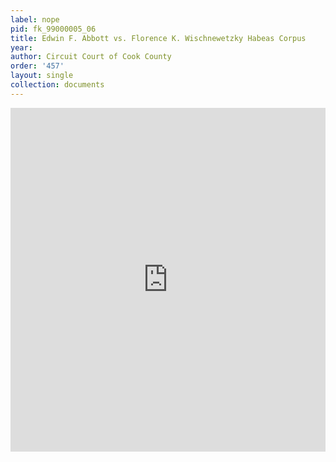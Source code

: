 ```yaml
---
label: nope
pid: fk_99000005_06
title: Edwin F. Abbott vs. Florence K. Wischnewetzky Habeas Corpus
year:
author: Circuit Court of Cook County
order: '457'
layout: single
collection: documents
---
```

<iframe src="https://northwestern.app.box.com/embed/s/fp5akeyphk2wb309i96ejhnbs8ppgyj0?sortColumn=date&view=list" width="100%" height="550" frameborder="0" allowfullscreen webkitallowfullscreen msallowfullscreen></iframe>
